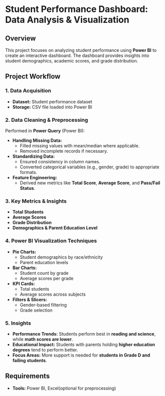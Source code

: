 # Student Performance Dashboard: Data Analysis & Visualization

## Overview

This project focuses on analyzing student performance using **Power BI** to create an interactive dashboard. The dashboard provides insights into student demographics, academic scores, and grade distribution.

## Project Workflow

### 1. Data Acquisition

- **Dataset:** Student performance dataset
- **Storage:** CSV file loaded into Power BI

### 2. Data Cleaning & Preprocessing

Performed in **Power Query** (Power BI):

- **Handling Missing Data:**
  - Filled missing values with mean/median where applicable.
  - Removed incomplete records if necessary.
- **Standardizing Data:**
  - Ensured consistency in column names.
  - Converted categorical variables (e.g., gender, grade) to appropriate formats.
- **Feature Engineering:**
  - Derived new metrics like **Total Score**, **Average Score**, and **Pass/Fail Status**.

### 3. Key Metrics & Insights

- **Total Students** 
- **Average Scores**
- **Grade Distribution** 
- **Demographics & Parent Education Level**

### 4. Power BI Visualization Techniques

- **Pie Charts:**
  - Student demographics by race/ethnicity
  - Parent education levels
- **Bar Charts:**
  - Student count by grade
  - Average scores per grade
- **KPI Cards:**
  - Total students
  - Average scores across subjects
- **Filters & Slicers:**
  - Gender-based filtering
  - Grade selection

### 5. Insights

- **Performance Trends:** Students perform best in **reading and science**, while **math scores are lower**.
- **Educational Impact:** Students with parents holding **higher education degrees** tend to perform better.
- **Focus Areas:** More support is needed for **students in Grade D and failing students**.
## Requirements

- **Tools:** Power BI, Excel(optional for preprocessing)

